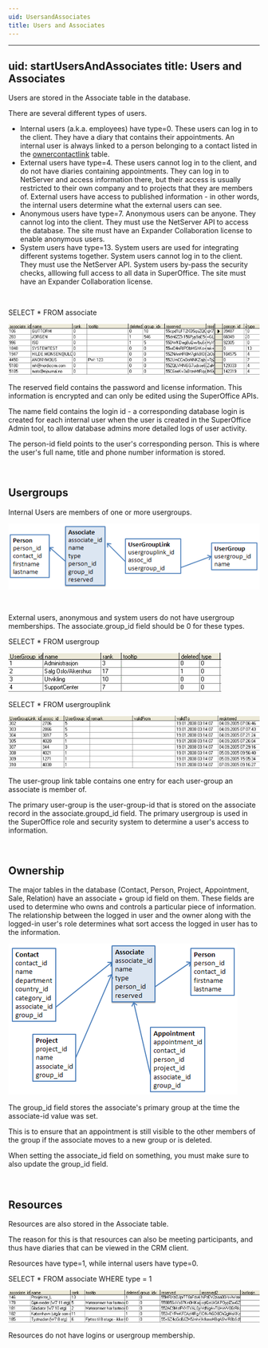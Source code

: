 ```yaml
---
uid: UsersandAssociates
title: Users and Associates
---
```


---
uid: startUsersAndAssociates
title: Users and Associates
---

Users are stored in the Associate table in the database.

There are several different types of users.

-   Internal users (a.k.a. employees) have type=0. These users can log in to the client. They have a diary that contains their appointments. An internal user is always linked to a person belonging to a contact listed in the [ownercontactlink](../Tables/OWNERCONTACTLINK.md) table.
-   External users have type=4. These users cannot log in to the client, and do not have diaries containing appointments. They can log in to NetServer and access information there, but their access is usually restricted to their own company and to projects that they are members of. External users have access to published information - in other words, the internal users determine what the external users can see.
-   Anonymous users have type=7. Anonymous users can be anyone. They cannot log into the client. They must use the NetServer API to access the database. The site must have an Expander Collaboration license to enable anonymous users.
-   System users have type=13. System users are used for integrating different systems together. System users cannot log in to the client. They must use the NetServer API. System users by-pass the security checks, alllowing full access to all data in SuperOffice. The site must have an Expander Collaboration license.

 

SELECT \* FROM associate

![](../Images/AssocTable.png)

The reserved field contains the password and license information. This information is encrypted and can only be edited using the SuperOffice APIs.

The name field contains the login id - a corresponding database login is created for each internal user when the user is created in the SuperOffice Admin tool, to allow database admins more detailed logs of user activity.

The person-id field points to the user's corresponding person. This is where the user's full name, title and phone number information is stored.

 

Usergroups
----------

Internal Users are members of one or more usergroups.

![](../Images/UserGroupLinkDiag.png)

 

External users, anonymous and system users do not have usergroup memberships. The associate.group\_id field should be 0 for these types.

SELECT \* FROM usergroup

![](../Images/UserGroup.png)

SELECT \* FROM usergrouplink

![](../Images/UserGroupLink.png)

The user-group link table contains one entry for each user-group an associate is member of.

The primary user-group is the user-group-id that is stored on the associate record in the associate.groupd\_id field. The primary usergroup is used in the SuperOffice role and security system to determine a user's access to information.

 

Ownership
---------

The major tables in the database (Contact, Person, Project, Appointment, Sale, Relation) have an associate + group id field on them. These fields are used to determine who owns and controls a particular piece of information. The relationship between the logged in user and the owner along with the logged-in user's role determines what sort access the logged in user has to the information.

![](../Images/AssociateLinks.png)

The group\_id field stores the associate's primary group at the time the associate-id value was set.

This is to ensure that an appointment is still visible to the other members of the group if the associate moves to a new group or is deleted.

When setting the associate\_id field on something, you must make sure to also update the group\_id field.

 

Resources
---------

Resources are also stored in the Associate table.

The reason for this is that resources can also be meeting participants, and thus have diaries that can be viewed in the CRM client.

Resources have type=1, while internal users have type=0.

SELECT \* FROM associate WHERE type = 1

![](../Images/assoc-resources.png)

Resources do not have logins or usergroup membership.